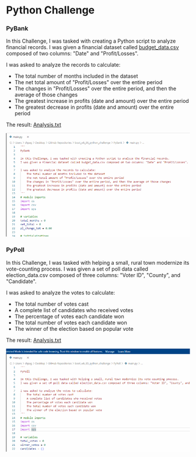 # Python Challenge

### PyBank

In this Challenge, I was tasked with creating a Python script to analyze financial records. 
I was given a financial dataset called [budget_data.csv](/PyBank/Resources/budget_data.csv) composed of two columns: "Date" and "Profit/Losses".

I was asked to analyze the records to calculate:
  - The total number of months included in the dataset
  - The net total amount of "Profit/Losses" over the entire period
  - The changes in "Profit/Losses" over the entire period, and then the average of those changes
  - The greatest increase in profits (date and amount) over the entire period
  - The greatest decrease in profits (date and amount) over the entire period
    
The result: [Analysis.txt](/PyBank/Analysis/Analysis.txt)

![pybank code](/PyBank/Resources/pybank.gif)

### PyPoll

In this Challenge, I was tasked with helping a small, rural town modernize its vote-counting process.
I was given a set of poll data called election_data.csv composed of three columns: "Voter ID", "County", and "Candidate". 

I was asked to analyze the votes to calculate:
  - The total number of votes cast
  - A complete list of candidates who received votes
  - The percentage of votes each candidate won
  - The total number of votes each candidate won
  - The winner of the election based on popular vote
    
The result: [Analysis.txt](/PyPoll/Analysis/Analysis.txt)

![pypoll code](/PyPoll/Resources/pypoll.gif)



